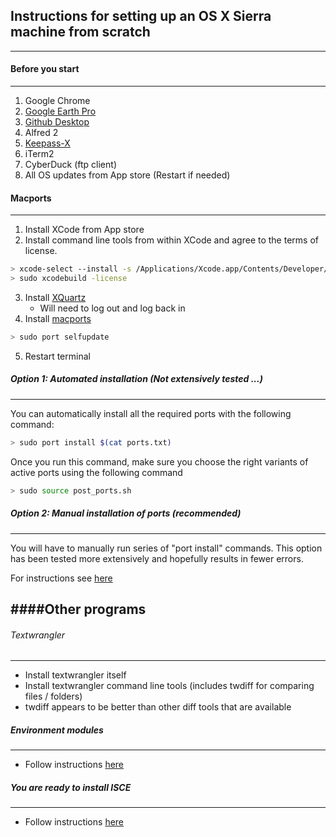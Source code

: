 ## Instructions for setting up an OS X Sierra machine from scratch
------------

#### Before you start
----------
1. Google Chrome
2. [Google Earth Pro](https://www.google.com/earth/resources/)
3. [Github Desktop](https://desktop.github.com)
4. Alfred 2
5. [Keepass-X](https://www.keepassx.org/downloads)
6. iTerm2
7. CyberDuck (ftp client) 
8. All OS updates from App store (Restart if needed)


#### Macports
---------

1. Install XCode from App store
2. Install command line tools from within XCode and agree to the terms of license.   

```bash
> xcode-select --install -s /Applications/Xcode.app/Contents/Developer/ 
> sudo xcodebuild -license 
```   
3. Install [XQuartz](https://www.xquartz.org)
   - Will need to log out and log back in
4. Install [macports](https://www.macports.org/install.php)
```bash
> sudo port selfupdate
``` 
5. Restart terminal

##### Option 1: Automated installation  (Not extensively tested ...)
-----------

You can automatically install all the required ports with the following command:

```bash
> sudo port install $(cat ports.txt)
```

Once you run this command, make sure you choose the right variants of active ports using the following command

```bash
> sudo source post_ports.sh
```


##### Option 2: Manual installation of ports (recommended)
----------

You will have to manually run series of "port install" commands.
This option has been tested more extensively and hopefully results in fewer errors.

For instructions see [here](./macports.md)



####Other programs
------------

###### Textwrangler
--------------------
- Install textwrangler itself
- Install textwrangler command line tools (includes twdiff for comparing files / folders)
- twdiff appears to be better than other diff tools that are available 

##### Environment modules
--------------------------
- Follow instructions [here](./modules.md)

##### You are ready to install ISCE
------------------------------------
- Follow instructions [here](./isceSetup.md)
